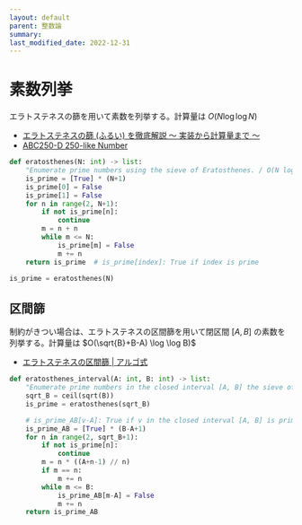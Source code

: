 ```yaml
---
layout: default
parent: 整数論
summary: 
last_modified_date: 2022-12-31
---
```


# 素数列挙

エラトステネスの篩を用いて素数を列挙する。計算量は $O(N \log \log N)$

- [エラトステネスの篩 (ふるい) を徹底解説 〜 実装から計算量まで 〜](https://algo-method.com/descriptions/64)
- [ABC250-D 250-like Number](https://atcoder.jp/contests/abc250/tasks/abc250_d)


```python
def eratosthenes(N: int) -> list:
    "Enumerate prime numbers using the sieve of Eratosthenes. / O(N log log N)"
    is_prime = [True] * (N+1)
    is_prime[0] = False
    is_prime[1] = False
    for n in range(2, N+1):
        if not is_prime[n]:
            continue
        m = n + n
        while m <= N:
            is_prime[m] = False
            m += n
    return is_prime  # is_prime[index]: True if index is prime

is_prime = eratosthenes(N)
```


## 区間篩

制約がきつい場合は、エラトステネスの区間篩を用いて閉区間 $[A, B]$ の素数を列挙する。計算量は $O(\sqrt{B}+B-A) \log \log B)$

- [エラトステネスの区間篩 | アルゴ式](https://algo-method.com/tasks/332/editorial)


```python
def eratosthenes_interval(A: int, B: int) -> list:
    "Enumerate prime numbers in the closed interval [A, B] the sieve of Eratosthenes. / O(√B + B-A) log log B)"
    sqrt_B = ceil(sqrt(B))
    is_prime = eratosthenes(sqrt_B)

    # is_prime_AB[v-A]: True if v in the closed interval [A, B] is prime
    is_prime_AB = [True] * (B-A+1)
    for n in range(2, sqrt_B+1):
        if not is_prime[n]:
            continue
        m = n * ((A+n-1) // n)
        if m == n:
            m += n
        while m <= B:
            is_prime_AB[m-A] = False
            m += n
    return is_prime_AB
```
